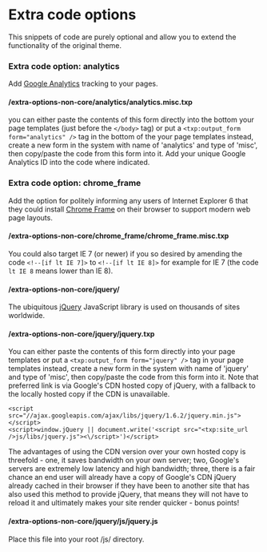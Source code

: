 # Extra code options

This snippets of code are purely optional and allow you to extend the functionality of the original theme.

### Extra code option: analytics

Add [Google Analytics](http://www.google.com/analytics/) tracking to your pages.

#### /extra-options-non-core/analytics/analytics.misc.txp

you can either paste the contents of this form directly into the bottom your page templates (just before the `</body>` tag) or put a `<txp:output_form form="analytics" />` tag in the bottom of the your page templates instead, create a new form in the system with name of 'analytics' and type of 'misc', then copy/paste the code from this form into it. Add your unique Google Analytics ID into the code where indicated.

### Extra code option: chrome_frame

Add the option for politely informing any users of Internet Explorer 6 that they could install [Chrome Frame](http://code.google.com/chrome/chromeframe/) on their browser to support modern web page layouts.

#### /extra-options-non-core/chrome_frame/chrome_frame.misc.txp

You could also target IE 7 (or newer) if you so desired by amending the code `<!--[if lt IE 7]>` to `<!--[if lt IE 8]>` for example for IE 7 (the code `lt IE 8` means lower than IE 8).

#### /extra-options-non-core/jquery/

The ubiquitous [jQuery](http://jquery.com/) JavaScript library is used on thousands of sites worldwide.

#### /extra-options-non-core/jquery/jquery.txp

You can either paste the contents of this form directly into your page templates or put a `<txp:output_form form="jquery" />` tag in your page templates instead, create a new form in the system with name of 'jquery' and type of 'misc', then copy/paste the code from this form into it. Note that preferred link is via Google's CDN hosted copy of jQuery, with a fallback to the locally hosted copy if the CDN is unavailable.

    <script src="//ajax.googleapis.com/ajax/libs/jquery/1.6.2/jquery.min.js"></script>
    <script>window.jQuery || document.write('<script src="<txp:site_url />js/libs/jquery.js"><\/script>')</script>

The advantages of using the CDN version over your own hosted copy is threefold - one, it saves bandwidth on your own server; two, Google's servers are extremely low latency and high bandwidth; three, there is a fair chance an end user will already have a copy of Google's CDN jQuery already cached in their browser if they have been to another site that has also used this method to provide jQuery, that means they will not have to reload it and ultimately makes your site render quicker - bonus points!

#### /extra-options-non-core/jquery/js/jquery.js

Place this file into your root /js/ directory.